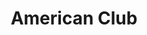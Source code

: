---
title: American Club
tags: john
image: src/files/john/American_Club_2000.jpg
imageBase: American_Club
alt: A view overlooking Tai Tam Bay with the American Club in the foreground.
width: 2000
height: 1333
imageDate: June 2007
location: Tai Tam Bay, Hong Kong SAR
camera: Canon PowerShot SD550
metaDescription: A view overlooking Tai Tam Bay with the American Club in the foreground.
---